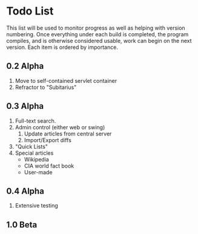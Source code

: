 Todo List
=========
This list will be used to monitor progress as well as helping with version numbering.
Once everything under each build is completed, the program compiles, and is otherwise considered usable, work can begin on the next version.
Each item is ordered by importance.

0.2 Alpha
---------
1. Move to self-contained servlet container
2. Refractor to "Subitarius"

0.3 Alpha
---------
1. Full-text search.  
2. Admin control (either web or swing)
    1. Update articles from central server
    2. Import/Export diffs
3. "Quick Lists"
4. Special articles
    * Wikipedia
    * CIA world fact book
    * User-made

0.4 Alpha 
---------
1. Extensive testing

1.0 Beta
--------

